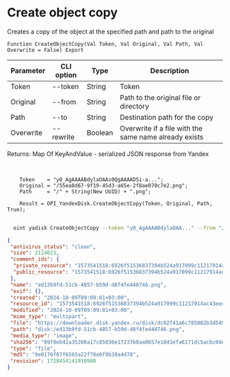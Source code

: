﻿---
sidebar_position: 5
---

# Create object copy
 Creates a copy of the object at the specified path and path to the original



`Function CreateObjectCopy(Val Token, Val Original, Val Path, Val Overwrite = False) Export`

  | Parameter | CLI option | Type | Description |
  |-|-|-|-|
  | Token | --token | String | Token |
  | Original | --from | String | Path to the original file or directory |
  | Path | --to | String | Destination path for the copy |
  | Overwrite | --rewrite | Boolean | Overwrite if a file with the same name already exists |

  
  Returns:  Map Of KeyAndValue - serialized JSON response from Yandex

<br/>




```bsl title="Code example"
    Token    = "y0_AgAAAABdylaOAAs0QgAAAAD5i-a...";
    Original = "/55ea8d67-9f19-45d3-a65e-2f8ae070c7e2.png";
    Path     = "/" + String(New UUID) + ".png";

    Result = OPI_YandexDisk.CreateObjectCopy(Token, Original, Path, True);
```



```sh title="CLI command example"
    
  oint yadisk CreateObjectCopy --token "y0_AgAAAABdylaOAA..." --from "/Alpaca.png" --to "/Alpaca (copy).png" --rewrite %rewrite%

```

```json title="Result"
{
 "antivirus_status": "clean",
 "size": 2114023,
 "comment_ids": {
  "private_resource": "1573541518:6926f51536837394b524a917099c11217914ac43eecf41e7152d52b8e9a20362",
  "public_resource": "1573541518:6926f51536837394b524a917099c11217914ac43eecf41e7152d52b8e9a20362"
 },
 "name": "ed13b9fd-51cb-4857-b59d-d8f4fe448746.png",
 "exif": {},
 "created": "2024-10-09T09:09:01+03:00",
 "resource_id": "1573541518:6926f51536837394b524a917099c11217914ac43eecf41e7152d52b8e9a20362",
 "modified": "2024-10-09T09:09:01+03:00",
 "mime_type": "multipart",
 "file": "https://downloader.disk.yandex.ru/disk/dc02f41a6c785082b3d549fecc0135f2724bd95aa23e7d01b871ce33be82a59a/6706563e/gwThwhLBKYvLhQCNnqAHikawF6ofeh69S2Q-9g1T5IGPQ-vmmg5ho0UNlym1cYvMYt55yWUwrNHLEwnJN27VGg%3D%3D?uid=1573541518&filename=ed13b9fd-51cb-4857-b59d-d8f4fe448746.png&disposition=attachment&hash=&limit=0&content_type=multipart&owner_uid=1573541518&fsize=2114023&hid=03d7263840468e281bd0b238a26e7d0d&media_type=image&tknv=v2&etag=9e0176f87f6565a22f78e0f9b39a4d78",
 "path": "disk:/ed13b9fd-51cb-4857-b59d-d8f4fe448746.png",
 "media_type": "image",
 "sha256": "89f8eb42a35208a17c85036e17237b0aa0657e1841efa6171dc5acbc0dea9e18",
 "type": "file",
 "md5": "9e0176f87f6565a22f78e0f9b39a4d78",
 "revision": 1728454141910980
}
```
